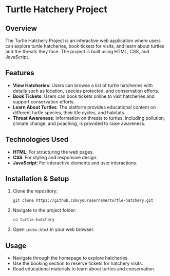 # Turtle Hatchery Project

## Overview
The Turtle Hatchery Project is an interactive web application where users can explore turtle hatcheries, book tickets for visits, and learn about turtles and the threats they face. The project is built using HTML, CSS, and JavaScript.

## Features
- **View Hatcheries**: Users can browse a list of turtle hatcheries with details such as location, species protected, and conservation efforts.
- **Book Tickets**: Users can book tickets online to visit hatcheries and support conservation efforts.
- **Learn About Turtles**: The platform provides educational content on different turtle species, their life cycles, and habitats.
- **Threat Awareness**: Information on threats to turtles, including pollution, climate change, and poaching, is provided to raise awareness.

## Technologies Used
- **HTML**: For structuring the web pages.
- **CSS**: For styling and responsive design.
- **JavaScript**: For interactive elements and user interactions.

## Installation & Setup
1. Clone the repository:
   ```sh
   git clone https://github.com/yourusername/turtle-hatchery.git
   ```
2. Navigate to the project folder:
   ```sh
   cd turtle-hatchery
   ```
3. Open `index.html` in your web browser.

## Usage
- Navigate through the homepage to explore hatcheries.
- Use the booking section to reserve tickets for hatchery visits.
- Read educational materials to learn about turtles and conservation.



